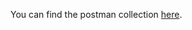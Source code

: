 You can find the postman collection [here](https://github.com/amm834/reward-points-system/blob/main/Reward%20Points%20System.postman_collection.json).
